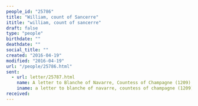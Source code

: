 ```yaml
---
people_id: "25786"
title: "William, count of Sancerre"
ititle: "william, count of sancerre"
draft: false
type: "people"
birthdate: ""
deathdate: ""
social_title: ""
created: "2016-04-19"
modified: "2016-04-19"
url: "/people/25786.html"
sent:
  - url: letter/25787.html
    name: A letter to Blanche of Navarre, Countess of Champagne (1209)
    iname: a letter to blanche of navarre, countess of champagne (1209)
received:
---
```

